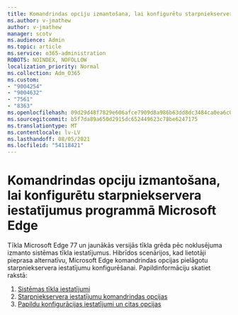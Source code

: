 ```yaml
---
title: Komandrindas opciju izmantošana, lai konfigurētu starpniekservera iestatījumus programmā Microsoft Edge
ms.author: v-jmathew
author: v-jmathew
manager: scotv
ms.audience: Admin
ms.topic: article
ms.service: o365-administration
ROBOTS: NOINDEX, NOFOLLOW
localization_priority: Normal
ms.collection: Adm_O365
ms.custom:
- "9004254"
- "9004632"
- "7561"
- "8363"
ms.openlocfilehash: 09d29d48f7829e606afce7909d8a986b63dd8dc3484ca0ea6c07af60bc8f1a23
ms.sourcegitcommit: b5f7da89a650d2915dc652449623c78be6247175
ms.translationtype: MT
ms.contentlocale: lv-LV
ms.lasthandoff: 08/05/2021
ms.locfileid: "54118421"
---
```

# <a name="use-command-line-options-to-configure-proxy-settings-in-microsoft-edge"></a>Komandrindas opciju izmantošana, lai konfigurētu starpniekservera iestatījumus programmā Microsoft Edge

Tīkla Microsoft Edge 77 un jaunākās versijās tīkla grēda pēc noklusējuma izmanto sistēmas tīkla iestatījumus. Hibrīdos scenārijos, kad lietotāji pieprasa alternatīvu, Microsoft Edge komandrindas opcijas pielāgotu starpniekservera iestatījumu konfigurēšanai. Papildinformāciju skatiet rakstā:

1. [Sistēmas tīkla iestatījumi](https://go.microsoft.com/fwlink/?linkid=2133962)
2. [Starpniekservera iestatījumu komandrindas opcijas](https://go.microsoft.com/fwlink/?linkid=2134292)
3. [Papildu konfigurācijas iestatījumi un citas opcijas](https://go.microsoft.com/fwlink/?linkid=2134293)
